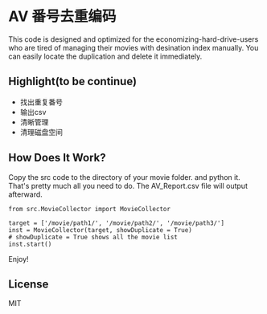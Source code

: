 AV 番号去重编码
=========================

This code is designed and optimized for the economizing-hard-drive-users
who are tired of managing their movies with desination index manually. You can easily locate the duplication and delete it immediately.

## Highlight(to be continue)

- 找出重复番号
- 输出csv
- 清晰管理
- 清理磁盘空间

## How Does It Work?

Copy the src code to the directory of your movie folder. and python it. That's pretty much all you need to do.
The AV_Report.csv file will output afterward.
```
from src.MovieCollector import MovieCollector

target = ['/movie/path1/', '/movie/path2/', '/movie/path3/']
inst = MovieCollector(target, showDuplicate = True)
# showDuplicate = True shows all the movie list
inst.start()
```

Enjoy!

## License

MIT